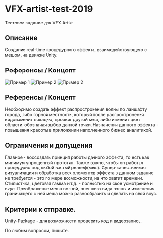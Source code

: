 # VFX-artist-test-2019
Тестовое задание для VFX Artist

## Описание
Создание real-time процедурного эффекта, взаимодействующего с мешом, на движке Unity.

## Референсы / Концепт
![Пример 1](https://media.giphy.com/media/gjlozng7eS8TiUZV5p/giphy.gif)
![Пример 2](https://media.giphy.com/media/jnEsbjuM5IMDAjx3Wz/giphy.gif)
![Пример 2](https://media.giphy.com/media/jPHdlLs2vZrJRfXfEw/giphy.gif)

## Референсы / Концепт
Необходимо создать эффект распростронения волны по ланшафту города, либо горной местности, который после распростронения видоизменит локацию, проявит другой меш, либо изменит цвет области, обозначая выбор данной точки. Назначения данного эффекта - повышения красоты в приложении наполненного бизнес аналитикой.

## Ограничения и допущения
Главное - воссоздать принцип работы данного эффекта, то есть как минимум упрощенный прототип. Также важно, чтобы он работал процедурно под любой взятый рельеф(меш). Супер-качественная визуализация и обработка всех элементов эффекта в данном задание не требуется - это по мере возможности, на что хватит времени. Стилистика, цветовая гамма и т.д. - полностью на свое усмотрение и вкус. Преображение меша волной, внешнего вида волны и изменения граничащего с ней меша можно разнообразить и сделать на свой вкус.

## Критерии к отправке.
Unity-Package - для возможности проверить код и видеозапись.

По любым вопросом, пишите.
